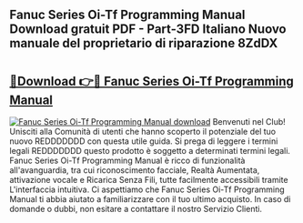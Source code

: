 ## Fanuc Series Oi-Tf Programming Manual Download gratuit PDF - Part-3FD Italiano Nuovo manuale del proprietario di riparazione 8ZdDX

# <h2><a href="http://dfdontn.blite.top/?on=Fanuc+Series+Oi-Tf+Programming+Manual">🔗Download 👉🔴 Fanuc Series Oi-Tf Programming Manual</a></h2>

[![Fanuc Series Oi-Tf Programming Manual download](https://i.imgur.com/lujVjoI.png)](http://dfdontn.blite.top/?on=Fanuc+Series+Oi-Tf+Programming+Manual)
Benvenuti nel Club! Unisciti alla Comunità di utenti che hanno scoperto il potenziale del tuo nuovo REDDDDDDD con questa utile guida. Si prega di leggere i termini legali REDDDDDDD questo prodotto è soggetto a determinati termini legali. Fanuc Series Oi-Tf Programming Manual è ricco di funzionalità all'avanguardia, tra cui riconoscimento facciale, Realtà Aumentata, attivazione vocale e Ricarica Senza Fili, tutte facilmente accessibili tramite L'interfaccia intuitiva. Ci aspettiamo che Fanuc Series Oi-Tf Programming Manual ti abbia aiutato a familiarizzare con il tuo ultimo acquisto. In caso di domande o dubbi, non esitare a contattare il nostro Servizio Clienti.
